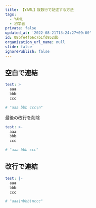 ```yaml
---
title: 【YAML】複数行で記述する方法
tags:
  - YAML
  - 初学者
private: false
updated_at: '2022-08-21T13:24:27+09:00'
id: 08bfe4f66c7b1fd952db
organization_url_name: null
slide: false
ignorePublish: false
---
```

## 空白で連結
```sample.yml
test: >
  aaa
  bbb
  ccc

# "aaa bbb ccc\n"
```

最後の改行を削除

```sample.yml
test: >-
  aaa
  bbb
  ccc

# "aaa bbb ccc"
```

## 改行で連結
```sample.yml
test: |-
  aaa
  bbb
  ccc

# "aaa\nbbb\nccc"
```
